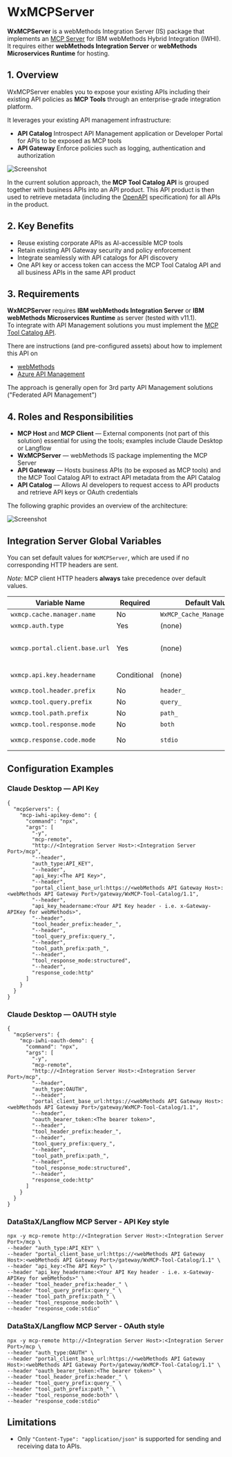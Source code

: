 # WxMCPServer

**WxMCPServer** is a webMethods Integration Server (IS) package that implements an [MCP Server](https://modelcontextprotocol.io/docs/learn/server-concepts) for IBM webMethods Hybrid Integration (IWHI).  
It requires either **webMethods Integration Server** or **webMethods Microservices Runtime** for hosting.

## 1. Overview

WxMCPServer enables you to expose your existing APIs including their existing API policies as **MCP Tools** through an enterprise-grade integration platform.  

It leverages your existing API management infrastructure:

- **API Catalog**
Introspect API Management application or Developer Portal for  APIs to be exposed as MCP tools  
- **API Gateway**
Enforce policies such as logging, authentication and authorization  

![Screenshot](resources/images/overview.jpg)

In the current solution approach, the **MCP Tool Catalog API** is grouped together with business APIs into an API product. This API product is then used to retrieve metadata (including the [OpenAPI](https://www.openapis.org/) specification) for all APIs in the product.

## 2. Key Benefits

- Reuse existing corporate APIs as AI-accessible MCP tools  
- Retain existing API Gateway security and policy enforcement  
- Integrate seamlessly with API catalogs for API discovery  
- One API key or access token can access the MCP Tool Catalog API and all business APIs in the same API product

## 3. Requirements

**WxMCPServer** requires **IBM webMethods Integration Server** or **IBM webMethods Microservices Runtime** as server (tested with v11.1).  
To integrate with API Management solutions you must implement the [MCP Tool Catalog API](/resources/APIs/WxMCP-Tool-Catalog/WxMCP-Tool-Catalog-1-1.yaml).

There are instructions (and pre-configured assets) about how to implement this API on

- [webMethods](/resources/APIs/WxMCP-Tool-Catalog/implementations/webMethods/readme.md)
- [Azure API Management](/resources/APIs/WxMCP-Tool-Catalog/implementations/webMethods/readme.md)

The approach is generally open for 3rd party API Management solutions ("Federated API Management")

## 4. Roles and Responsibilities

- **MCP Host** and **MCP Client** — External components (not part of this solution) essential for using the tools; examples include Claude Desktop or Langflow  
- **WxMCPServer** — webMethods IS package implementing the MCP Server  
- **API Gateway** — Hosts business APIs (to be exposed as MCP tools) and the MCP Tool Catalog API to extract API metadata from the API Catalog 
- **API Catalog** — Allows AI developers to request access to API products and retrieve API keys or OAuth credentials

The following graphic provides an overview of the architecture:

![Screenshot](resources/images/architecture.jpg)

## Integration Server Global Variables

You can set default values for `WxMCPServer`, which are used if no corresponding HTTP headers are sent.

*Note:* MCP client HTTP headers **always** take precedence over default values.

| Variable Name                    | Required | Default Value                   | Description |
|----------------------------------|----------|----------------------------------|-------------|
| `wxmcp.cache.manager.name`       | No       | `WxMCP_Cache_Manager_Default`   | The name of the Cache Manager to be used. |
| `wxmcp.auth.type`                | Yes      | (none)                           | Authentication type: `"OAUTH"` or `"API_KEY"`. |
| `wxmcp.portal.client.base.url`   | Yes      | (none)                           | Base URL of your MCP Tool Catalog API on API Gateway, e.g., `https://<myWebMethodsAPIGateway>/gateway/WxMCP-Tool-Catalog-wMAPIGW/1.1` |
| `wxmcp.api.key.headername`       | Conditional | (none)                        | Used only when `wxmcp.auth.type` = `"API_KEY"`. Specifies the API key header name. |
| `wxmcp.tool.header.prefix`       | No       | `header_`                        | Default prefix for tool header properties. |
| `wxmcp.tool.query.prefix`        | No       | `query_`                         | Default prefix for tool query parameter properties. |
| `wxmcp.tool.path.prefix`         | No       | `path_`                          | Default prefix for tool path parameter properties. |
| `wxmcp.tool.response.mode`       | No       | `both`                           | Tool response format: `text`, `structured`, or `both`. |
| `wxmcp.response.code.mode`       | No       | `stdio`                          | Response mode: `"stdio"` (always HTTP 200) or `"http"` (actual status codes). |

## Configuration Examples

### Claude Desktop — API Key

```
{
  "mcpServers": {
    "mcp-iwhi-apikey-demo": {
      "command": "npx",
      "args": [
        "-y",
        "mcp-remote",
        "http://<Integration Server Host>:<Integration Server Port>/mcp",
        "--header",
        "auth_type:API_KEY",
        "--header",
        "api_key:<The API Key>",
        "--header",
        "portal_client_base_url:https://<webMethods API Gateway Host>:<webMethods API Gateway Port>/gateway/WxMCP-Tool-Catalog/1.1",
        "--header",
        "api_key_headername:<Your API Key header - i.e. x-Gateway-APIKey for webMethods>",
        "--header",
        "tool_header_prefix:header_",
        "--header",
        "tool_query_prefix:query_",
        "--header",
        "tool_path_prefix:path_",
		"--header",
		"tool_response_mode:structured",
		"--header",
		"response_code:http"
      ]
    }
  }
}
```

### Claude Desktop — OAUTH style

```
{
  "mcpServers": {
    "mcp-iwhi-oauth-demo": {
      "command": "npx",
      "args": [
        "-y",
        "mcp-remote",
        "http://<Integration Server Host>:<Integration Server Port>/mcp",
        "--header",
        "auth_type:OAUTH",
        "--header",
        "portal_client_base_url:https://<webMethods API Gateway Host>:<webMethods API Gateway Port>/gateway/WxMCP-Tool-Catalog/1.1",
        "--header",
        "oauth_bearer_token:<The bearer token>",
        "--header",
        "tool_header_prefix:header_",
        "--header",
        "tool_query_prefix:query_",
        "--header",
        "tool_path_prefix:path_",
		"--header",
		"tool_response_mode:structured",
		"--header",
		"response_code:http"
      ]
    }
  }
}
```

### DataStaX/Langflow MCP Server - API Key style 

```
npx -y mcp-remote http://<Integration Server Host>:<Integration Server Port>/mcp \
--header "auth_type:API_KEY" \
--header "portal_client_base_url:https://<webMethods API Gateway Host>:<webMethods API Gateway Port>/gateway/WxMCP-Tool-Catalog/1.1" \
--header "api_key:<The API Key>" \
--header "api_key_headername:<Your API Key header - i.e. x-Gateway-APIKey for webMethods>" \
--header "tool_header_prefix:header_" \
--header "tool_query_prefix:query_" \
--header "tool_path_prefix:path_" \
--header "tool_response_mode:both" \
--header "response_code:stdio"
```

### DataStaX/Langflow MCP Server - OAuth style 

```
npx -y mcp-remote http://<Integration Server Host>:<Integration Server Port>/mcp \
--header "auth_type:OAUTH" \
--header "portal_client_base_url:https://<webMethods API Gateway Host>:<webMethods API Gateway Port>/gateway/WxMCP-Tool-Catalog/1.1" \
--header "oauth_bearer_token:<The bearer token>" \
--header "tool_header_prefix:header_" \
--header "tool_query_prefix:query_" \
--header "tool_path_prefix:path_" \
--header "tool_response_mode:both" \
--header "response_code:stdio"
```

## Limitations

- Only `"Content-Type": "application/json"` is supported for sending and receiving data to APIs.